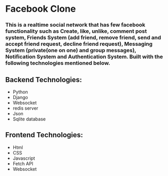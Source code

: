 # Facebook Clone
### This is a realtime social network that has few facebook functionality such as Create, like, unlike, comment post system, Friends System (add friend, remove friend, send and accept friend request, decline friend request), Messaging System (private(one on one) and group messages), Notification System and Authentication System. Built with the following technologies mentioned below.

## Backend Technologies:
  * Python
  * Django
  * Websocket
  * redis server
  * Json
  * Sqlite database

## Frontend Technologies:
  * Html
  * CSS
  * Javascript
  * Fetch API
  * Websocket


